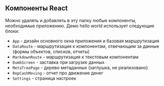 ## Компоненты React
Можно удалять и добавлять в эту папку любые компоненты, необходимые приложению. Демо hello world использует следующие блоки:
- `App` - дизайн основного окна приложения и базовая маршрутизация
- `DataRoute` - маршрутизация к компонентам, отвечающим за данные (формы объектов, списков, отчеты)
- `MarkdownRoute` - маршрутизация к текстовым компонентам
- `DumbScreen` - заставка при загрузке данных
- `MetaTreePage` - дерево метаданных (заглушка, не реализовано)
- `RepCashMoving` - отчет про движение денег
- `Settings` - страница настроек 

